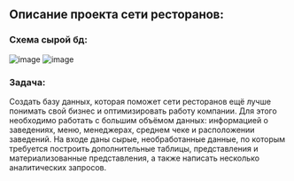 ## Описание проекта сети ресторанов:

### Схема сырой бд:

![image](https://github.com/user-attachments/assets/d0cd59f3-d631-41ae-bcd8-df85d7eee2c1)
![image](https://github.com/user-attachments/assets/c263829b-1b72-4548-bdc1-e02f53721a12)

### Задача:
Создать базу данных, которая поможет сети ресторанов ещё лучше понимать свой бизнес и оптимизировать работу компании. 
Для этого необходимо работать с большим объёмом данных: информацией о заведениях, меню, менеджерах, среднем чеке и расположении заведений. На входе даны сырые, необработанные данные, по которым требуется построить дополнительные таблицы, представления и материализованные представления, а также написать несколько аналитических запросов.

